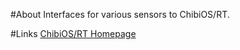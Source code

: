 #About
Interfaces for various sensors to ChibiOS/RT.

#Links
[ChibiOS/RT Homepage](http://www.chibios.org/dokuwiki/doku.php)
